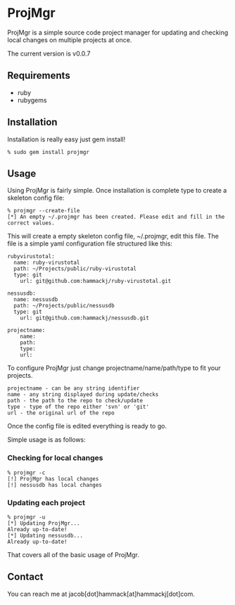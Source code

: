 # ProjMgr


ProjMgr is a simple source code project manager for updating and checking local changes on multiple projects at once.

The current version is v0.0.7

## Requirements

* ruby 
* rubygems

## Installation
Installation is really easy just gem install!

	% sudo gem install projmgr
	
## Usage
Using ProjMgr is fairly simple. Once installation is complete type to create a skeleton config file:

	% projmgr --create-file
	[*] An empty ~/.projmgr has been created. Please edit and fill in the correct values.

This will create a empty skeleton config file, ~/.projmgr, edit this file. The file is a simple yaml configuration file structured like this:


	rubyvirustotal: 
	  name: ruby-virustotal
	  path: ~/Projects/public/ruby-virustotal
	  type: git
		url: git@github.com:hammackj/ruby-virustotal.git

	nessusdb:
	  name: nessusdb
	  path: ~/Projects/public/nessusdb
	  type: git
		url: git@github.com:hammackj/nessusdb.git

	projectname: 
		name: 
		path: 
		type: 
		url:

To configure ProjMgr just change projectname/name/path/type to fit your projects. 

	projectname - can be any string identifier
	name - any string displayed during update/checks
	path - the path to the repo to check/update
	type - type of the repo either 'svn' or 'git'
	url - the original url of the repo

Once the config file is edited everything is ready to go. 

Simple usage is as follows:

### Checking for local changes

	% projmgr -c
	[!] ProjMgr has local changes
	[!] nessusdb has local changes
	

### Updating each project

	% projmgr -u
	[*] Updating ProjMgr...
	Already up-to-date!
	[*] Updating nessusdb...
	Already up-to-date!

That covers all of the basic usage of ProjMgr.
	
## Contact
You can reach me at jacob[dot]hammack[at]hammackj[dot]com.
